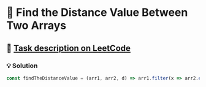 # 📝 Find the Distance Value Between Two Arrays

## 🔗 [Task description on LeetCode](https://leetcode.com/problems/find-the-distance-value-between-two-arrays/description/)

### 💡 Solution

```javascript
const findTheDistanceValue = (arr1, arr2, d) => arr1.filter(x => arr2.every(y => Math.abs(x - y) > d)).length;
```
